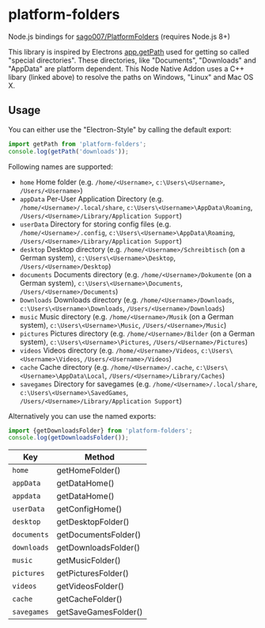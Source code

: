 # platform-folders
Node.js bindings for [sago007/PlatformFolders](https://github.com/sago007/PlatformFolders) (requires Node.js 8+)

This library is inspired by Electrons [app.getPath](https://github.com/electron/electron/blob/master/docs/api/app.md#appgetpathname) used for getting so called "special directories".
These directories, like "Documents", "Downloads" and "AppData" are platform dependent. This Node Native Addon uses a C++ libary (linked above) to resolve the paths on Windows, "Linux" and Mac OS X.

## Usage
You can either use the "Electron-Style" by calling the default export:
```javascript
import getPath from 'platform-folders';
console.log(getPath('downloads'));
```
Following names are supported:
- `home` Home folder (e.g. `/home/<Username>`, `c:\Users\<Username>`, `/Users/<Username>`)
- `appData` Per-User Application Directory (e.g. `/home/<Username>/.local/share`, `c:\Users\<Username>\AppData\Roaming`, `/Users/<Username>/Library/Application Support`)
- `userData` Directory for storing config files (e.g. `/home/<Username>/.config`, `c:\Users\<Username>\AppData\Roaming`, `/Users/<Username>/Library/Application Support`)
- `desktop` Desktop directory (e.g. `/home/<Username>/Schreibtisch` (on a German system), `c:\Users\<Username>\Desktop`, `/Users/<Username>/Desktop`)
- `documents` Documents directory (e.g. `/home/<Username>/Dokumente` (on a German system), `c:\Users\<Username>\Documents`, `/Users/<Username>/Documents`)
- `Downloads` Downloads directory (e.g. `/home/<Username>/Downloads`, `c:\Users\<Username>\Downloads`, `/Users/<Username>/Downloads`)
- `music` Music directory (e.g. `/home/<Username>/Musik` (on a German system), `c:\Users\<Username>\Music`, `/Users/<Username>/Music`)
- `pictures` Pictures directory (e.g. `/home/<Username>/Bilder` (on a German system), `c:\Users\<Username>\Pictures`, `/Users/<Username>/Pictures`)
- `videos` Videos directory (e.g. `/home/<Username>/Videos`, `c:\Users\<Username>\Videos`, `/Users/<Username>/Videos`)
- `cache` Cache directory (e.g. `/home/<Username>/.cache`, `c:\Users\<Username>\AppData\Local`, `/Users/<Username>/Library/Caches`)
- `savegames` Directory for savegames (e.g. `/home/<Username>/.local/share`, `c:\Users\<Username>\SavedGames`, `/Users/<Username>/Library/Application Support`)

Alternatively you can use the named exports:
```javascript
import {getDownloadsFolder} from 'platform-folders';
console.log(getDownloadsFolder());
```

| Key       | Method             |
|-----------| -------------------|
|`home`     |getHomeFolder()     |
|`appData`  |getDataHome()       |
|`appdata`  |getDataHome()       |
|`userData` |getConfigHome()     |
|`desktop`  |getDesktopFolder()  |
|`documents`|getDocumentsFolder()|
|`downloads`|getDownloadsFolder()|
|`music`    |getMusicFolder()    |
|`pictures` |getPicturesFolder() |
|`videos`   |getVideosFolder()   |
|`cache`    |getCacheFolder()    |
|`savegames`|getSaveGamesFolder()|
